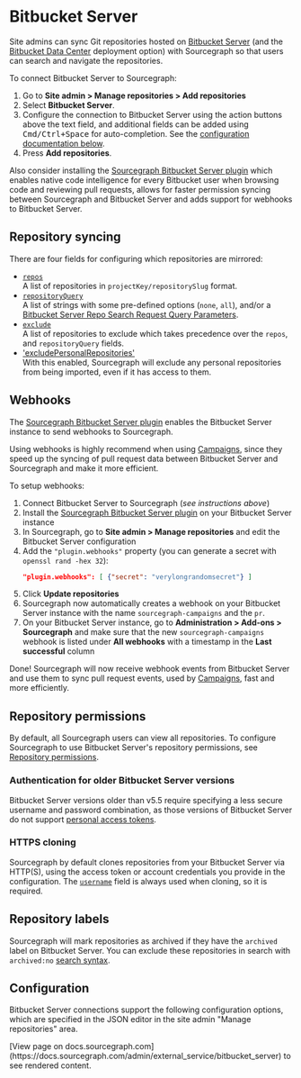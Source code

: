 # Bitbucket Server

Site admins can sync Git repositories hosted on [Bitbucket Server](https://www.atlassian.com/software/bitbucket/server) (and the [Bitbucket Data Center](https://www.atlassian.com/enterprise/data-center/bitbucket) deployment option) with Sourcegraph so that users can search and navigate the repositories.

To connect Bitbucket Server to Sourcegraph:

1. Go to **Site admin > Manage repositories > Add repositories**
1. Select **Bitbucket Server**.
1. Configure the connection to Bitbucket Server using the action buttons above the text field, and additional fields can be added using <kbd>Cmd/Ctrl+Space</kbd> for auto-completion. See the [configuration documentation below](#configuration).
1. Press **Add repositories**.

Also consider installing the [Sourcegraph Bitbucket Server plugin](../../integration/bitbucket_server.md#sourcegraph-bitbucket-server-plugin) which enables native code intelligence for every Bitbucket user when browsing code and reviewing pull requests, allows for faster permission syncing between Sourcegraph and Bitbucket Server and adds support for webhooks to Bitbucket Server.

## Repository syncing

There are four fields for configuring which repositories are mirrored:

- [`repos`](bitbucket_server.md#configuration)<br>A list of repositories in `projectKey/repositorySlug` format.
- [`repositoryQuery`](bitbucket_server.md#configuration)<br>A list of strings with some pre-defined options (`none`, `all`), and/or a [Bitbucket Server Repo Search Request Query Parameters](https://docs.atlassian.com/bitbucket-server/rest/6.1.2/bitbucket-rest.html#idp355).
- [`exclude`](bitbucket_server.md#configuration)<br>A list of repositories to exclude which takes precedence over the `repos`, and `repositoryQuery` fields.
- ['excludePersonalRepositories'](bitbucket_server.md#configuration)<br>With this enabled, Sourcegraph will exclude any personal repositories from being imported, even if it has access to them.

## Webhooks

The [Sourcegraph Bitbucket Server plugin](../../integration/bitbucket_server.md#sourcegraph-bitbucket-server-plugin) enables the Bitbucket Server instance to send webhooks to Sourcegraph.

Using webhooks is highly recommend when using [Campaigns](../user/campaigns.md), since they speed up the syncing of pull request data between Bitbucket Server and Sourcegraph and make it more efficient.

To setup webhooks:

1. Connect Bitbucket Server to Sourcegraph (_see instructions above_)
1. Install the [Sourcegraph Bitbucket Server plugin](../../integration/bitbucket_server.md#sourcegraph-bitbucket-server-plugin) on your Bitbucket Server instance
1. In Sourcegraph, go to **Site admin > Manage repositories** and edit the Bitbucket Server configuration
1. Add the `"plugin.webhooks"` property (you can generate a secret with `openssl rand -hex 32`):
    ```json
    "plugin.webhooks": [ {"secret": "verylongrandomsecret"} ]
    ```
1. Click **Update repositories**
1. Sourcegraph now automatically creates a webhook on your Bitbucket Server instance with the name `sourcegraph-campaigns` and the `pr`.
1. On your Bitbucket Server instance, go to **Administration > Add-ons > Sourcegraph** and make sure that the new `sourcegraph-campaigns` webhook is listed under **All webhooks** with a timestamp in the **Last successful** column

Done! Sourcegraph will now receive webhook events from Bitbucket Server and use them to sync pull request events, used by [Campaigns](../user/campaigns.md), fast and more efficiently.

## Repository permissions

By default, all Sourcegraph users can view all repositories. To configure Sourcegraph to use
Bitbucket Server's repository permissions, see [Repository permissions](../repo/permissions.md#bitbucket_server).

### Authentication for older Bitbucket Server versions

Bitbucket Server versions older than v5.5 require specifying a less secure username and password combination, as those versions of Bitbucket Server do not support [personal access tokens](https://confluence.atlassian.com/bitbucketserver/personal-access-tokens-939515499.html).

### HTTPS cloning

Sourcegraph by default clones repositories from your Bitbucket Server via HTTP(S), using the access token or account credentials you provide in the configuration. The [`username`](bitbucket_server.md#configuration) field is always used when cloning, so it is required.

## Repository labels

Sourcegraph will mark repositories as archived if they have the `archived` label on Bitbucket Server. You can exclude these repositories in search with `archived:no` [search syntax](../../user/search/queries.md).

## Configuration

Bitbucket Server connections support the following configuration options, which are specified in the JSON editor in the site admin "Manage repositories" area.

<div markdown-func=jsonschemadoc jsonschemadoc:path="admin/external_service/bitbucket_server.schema.json">[View page on docs.sourcegraph.com](https://docs.sourcegraph.com/admin/external_service/bitbucket_server) to see rendered content.</div>
